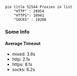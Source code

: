 
```mermaid
pie title 52544 Proxies in list
    "HTTP" : 28954
    "HTTPS": 10941
    "SOCKS" : 19208
```

### Some Info
#### Average Timeout

- mixed: 3.8s
- http: 2.1s
- https: 8.1s
- socks: 6.2s